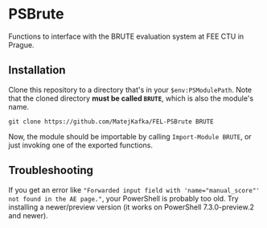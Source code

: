 # PSBrute

Functions to interface with the BRUTE evaluation system at FEE CTU in Prague.

## Installation

Clone this repository to a directory that's in your `$env:PSModulePath`. Note that the cloned directory **must be called `BRUTE`**, which is also the module's name.

```
git clone https://github.com/MatejKafka/FEL-PSBrute BRUTE
```

Now, the module should be importable by calling `Import-Module BRUTE`, or just invoking one of the exported functions.

## Troubleshooting

If you get an error like `"Forwarded input field with 'name="manual_score"' not found in the AE page."`, your PowerShell is probably too old. Try installing a newer/preview version (it works on PowerShell 7.3.0-preview.2 and newer).